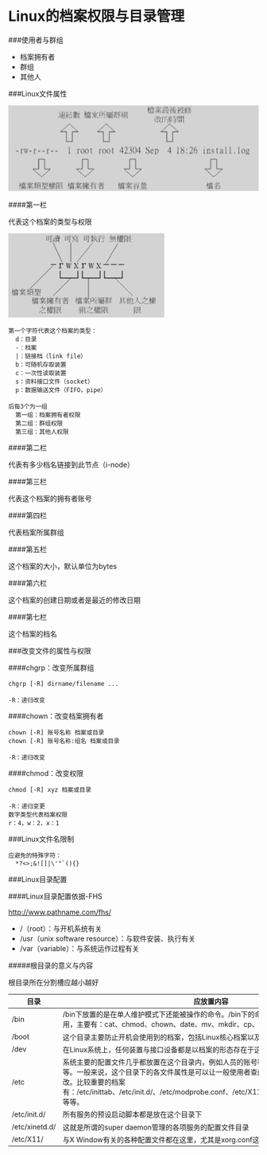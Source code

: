 # Linux的档案权限与目录管理

###使用者与群组

* 档案拥有者
* 群组
* 其他人

###Linux文件属性

![](文档属性示意图.png)

####第一栏

代表这个档案的类型与权限

![](档案类型与权限.png)

```
第一个字符代表这个档案的类型：
  d：目录
  -：档案
  |：链接档（link file）
  b：可随机存取装置
  c：一次性读取装置
  s：资料接口文件（socket）
  p：数据输送文件（FIFO，pipe）
  
后每3个为一组
  第一组：档案拥有者权限
  第二组：群组权限
  第三组：其他人权限
```

####第二栏

代表有多少档名链接到此节点（i-node）

####第三栏

代表这个档案的拥有者账号

####第四栏

代表档案所属群组

####第五栏

这个档案的大小，默认单位为bytes

####第六栏

这个档案的创建日期或者是最近的修改日期

####第七栏

这个档案的档名

###改变文件的属性与权限

####chgrp：改变所属群组

```
chgrp [-R] dirname/filename ...

-R：递归改变
```

####chown：改变档案拥有者

```
chown [-R] 账号名称 档案或目录
chown [-R] 账号名称:组名 档案或目录

-R：递归改变
```

####chmod：改变权限

```
chmod [-R] xyz 档案或目录

-R：递归变更
数字类型代表档案权限
r：4，w：2，x：1
```
###Linux文件名限制

```
应避免的特殊字符：
  *?<>;&![]|\'"`(){}
```

###Linux目录配置

####Linux目录配置依据-FHS

http://www.pathname.com/fhs/

* /（root）：与开机系统有关
* /usr（unix software resource）：与软件安装、执行有关
* /var（variable）：与系统运作过程有关

#####根目录的意义与内容

根目录所在分割槽应越小越好

|目录|应放置内容|
|--|--|
|/bin|/bin下放置的是在单人维护模式下还能被操作的命令。/bin下的命令可以被root和一般账号所使用，主要有：cat、chmod、chown、date、mv、mkdir、cp、bash等常用指令|
|/boot|这个目录主要防止开机会使用到的档案，包括Linux核心档案以及开机选单与开机所需配置文件等|
|/dev|在Linux系统上，任何装置与接口设备都是以档案的形态存在于这个目录中|
|/etc|系统主要的配置文件几乎都放置在这个目录内，例如人员的账号密码文件、各种服务的起始档等等。一般来说，这个目录下的各文件属性是可以让一般使用者查阅的，但是只有root有权利修改。比较重要的档案有：/etc/inittab、/etc/init.d/、/etc/modprobe.conf、/etc/X11/、/etc/fstab、/etc/sysconfig/等等。|
|/etc/init.d/|所有服务的预设启动脚本都是放在这个目录下|
|/etc/xinetd.d/|这就是所谓的super daemon管理的各项服务的配置文件目录|
|/etc/X11/|与X Window有关的各种配置文件都在这里，尤其是xorg.conf这个X Server的配置文件|